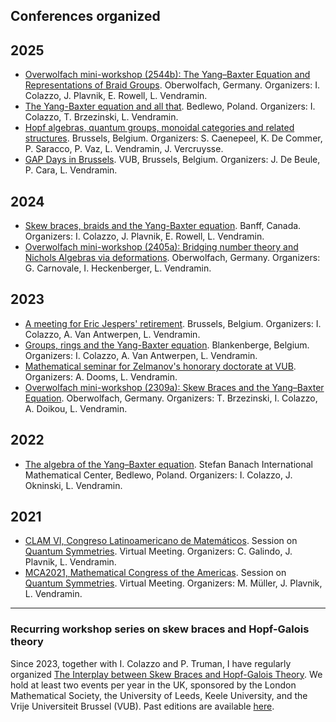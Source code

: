 ## Conferences organized 

## 2025 

* [Overwolfach mini-workshop (2544b): The Yang–Baxter Equation and Representations of Braid Groups](https://www.mfo.de/occasion/2544b/www_view). Oberwolfach, Germany. Organizers: I. Colazzo, J. Plavnik, E. Rowell, L. Vendramin. 
* [The Yang-Baxter equation and all that](https://sites.google.com/impan.pl/ybe/home-page). Bedlewo, Poland. Organizers: I. Colazzo, T. Brzezinski, L. Vendramin.  
* [Hopf algebras, quantum groups, monoidal categories and related structures](https://hopfalgb.ulb.be/Hopf2025/). Brussels, Belgium. Organizers: S. Caenepeel, K. De Commer, P. Saracco, P. Vaz, L. Vendramin, J. Vercruysse.
* [GAP Days in Brussels](https://www.gapdays.de). VUB, Brussels, Belgium. Organizers: J. De Beule, P. Cara, L. Vendramin.

## 2024

* [Skew braces, braids and the Yang-Baxter equation](https://www.birs.ca/events/2024/5-day-workshops/24w5201). Banff, Canada. Organizers: I. Colazzo, J. Plavnik, E. Rowell, L. Vendramin.
* [Overwolfach mini-workshop (2405a): Bridging number theory and Nichols Algebras via deformations](https://www.mfo.de/occasion/2405b/www_view). Oberwolfach, Germany. Organizers: G. Carnovale, I. Heckenberger, L. Vendramin.

## 2023

* [A meeting for Eric Jespers' retirement](http://www.ilariacolazzo.info/eric/). Brussels, Belgium. Organizers: I. Colazzo, A. Van Antwerpen, L. Vendramin. 
* [Groups, rings and the Yang-Baxter equation](http://www.ilariacolazzo.info/gryb2023/). Blankenberge, Belgium. Organizers: I. Colazzo, A. Van Antwerpen, L. Vendramin. 
* [Mathematical seminar for Zelmanov's honorary doctorate at VUB](https://leandrovendramin.org/zelmanov/). Organizers: A. Dooms, L. Vendramin. 
* [Overwolfach mini-workshop (2309a): Skew Braces and the Yang–Baxter Equation](https://www.mfo.de/occasion/2309a/www_view). Oberwolfach, Germany. Organizers: T. Brzezinski, I. Colazzo, A. Doikou, L. Vendramin.  

## 2022

*   [The algebra of the Yang–Baxter equation](https://www.impan.pl/en/activities/banach-center/conferences/21-algebraybaxter). Stefan Banach International Mathematical Center, Bedlewo, Poland. Organizers: I. Colazzo, J. Okninski, L. Vendramin. 

## 2021

*   [CLAM VI, Congreso Latinoamericano de Matemáticos](https://clam2021.cmat.edu.uy). Session on [Quantum Symmetries](https://clam2021.cmat.edu.uy/sesiones/27). Virtual Meeting. Organizers: C. Galindo, J. Plavnik, L. Vendramin. 
*   [MCA2021, Mathematical Congress of the Americas](https://www.mca2021.org/en/). Session on [Quantum Symmetries](https://www.mca2021.org/en/special-sessions/item/46-quantum-symmetries). Virtual Meeting. Organizers: M. Müller, J. Plavnik, L. Vendramin.

___

### Recurring workshop series on skew braces and Hopf-Galois theory

Since 2023, together with I. Colazzo and P. Truman, I have regularly organized [The Interplay between Skew Braces and Hopf-Galois Theory](https://interplaysbhg.github.io). We hold at least two events per year in the UK, sponsored by the London Mathematical Society, the University of Leeds, Keele University, and the Vrije Universiteit Brussel (VUB). Past editions are available [here](https://interplaysbhg.github.io/editions.html).
